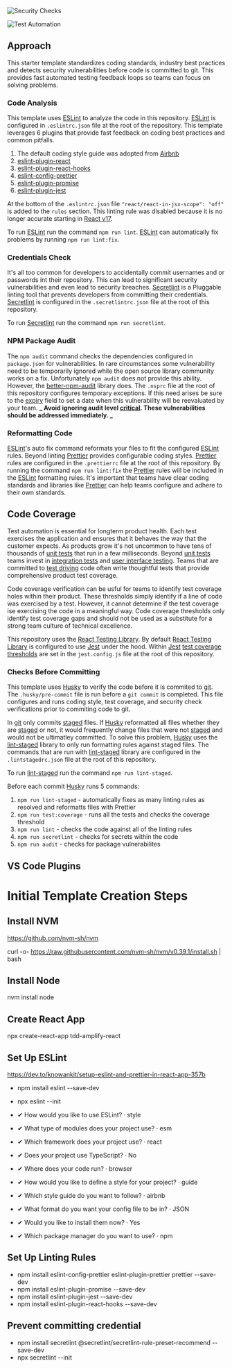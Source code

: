 ![Security Checks](https://github.com/pairing4good/react-18-project-template/actions/workflows/codeql-analysis.yml/badge.svg)

![Test Automation](https://github.com/pairing4good/react-18-project-template/actions/workflows/node.js.yml/badge.svg)

## Approach

This starter template standardizes coding standards, industry best practices and detects security vulnerabilities before code is committed to git. This provides fast automated testing feedback loops so teams can focus on solving problems.

### Code Analysis

This template uses [ESLint](https://eslint.org/) to analyze the code in this repository. [ESLint](https://eslint.org/) is configured in `.eslintrc.json` file at the root of the repository. This template leverages 6 plugins that provide fast feedback on coding best practices and common pitfalls.

1. The default coding style guide was adopted from [Airbnb](https://github.com/airbnb/javascript)
2. [eslint-plugin-react](https://github.com/jsx-eslint/eslint-plugin-react)
3. [eslint-plugin-react-hooks](https://www.npmjs.com/package/eslint-plugin-react-hooks)
4. [eslint-config-prettier](https://github.com/prettier/eslint-config-prettier)
5. [eslint-plugin-promise](https://github.com/xjamundx/eslint-plugin-promise)
6. [eslint-plugin-jest](https://github.com/jest-community/eslint-plugin-jest)

At the bottom of the `.eslintrc.json` file `"react/react-in-jsx-scope": "off"` is added to the `rules` section. This linting rule was disabled because it is no longer accurate starting in [React v17](https://reactjs.org/blog/2020/09/22/introducing-the-new-jsx-transform.html).

To run [ESLint](https://eslint.org/) run the command `npm run lint`. [ESLint](https://eslint.org/) can automatically fix problems by running `npm run lint:fix`.

### Credentials Check

It's all too common for developers to accidentally commit usernames and or passwords int their repository. This can lead to significant security vulnerabilities and even lead to security breaches. [Secretlint](https://github.com/secretlint/secretlint) is a Pluggable linting tool that prevents developers from committing their credentials. [Secretlint](https://github.com/secretlint/secretlint) is configured in the `.secretlintrc.json` file at the root of this repository.

To run [Secretlint](https://github.com/secretlint/secretlint) run the command `npm run secretlint`.

### NPM Package Audit

The `npm audit` command checks the dependencies configured in `package.json` for vulnerabilities. In rare circumstances some vulnerability need to be temporarily ignored while the open source library community works on a fix. Unfortunately `npm audit` does not provide this ability. However, the [better-npm-audit](https://github.com/jeemok/better-npm-audit) library does. The `.nsprc` file at the root of this repository configures temporary exceptions. If this need arises be sure to the [expiry](https://github.com/jeemok/better-npm-audit#using-nsprc-file-to-manage-exceptions) field to set a date when this vulnerability will be reevaluated by your team. **_ Avoid ignoring audit level [critical](https://docs.npmjs.com/cli/v8/commands/npm-audit#audit-level). These vulnerabilities should be addressed immediately. _**

### Reformatting Code

[ESLint](https://eslint.org/)'s auto fix command reformats your files to fit the configured [ESLint](https://eslint.org/) rules. Beyond linting [Prettier](https://prettier.io/) provides configurable coding styles. [Prettier](https://prettier.io/) rules are configured in the `.prettierrc` file at the root of this repository. By running the command `npm run lint:fix` the [Prettier](https://prettier.io/) rules will be included in the [ESLint](https://eslint.org/) formatting rules. It's important that teams have clear coding standards and libraries like [Prettier](https://prettier.io/) can help teams configure and adhere to their own standards.

## Code Coverage

Test automation is essential for longterm product health. Each test exercises the application and ensures that it behaves the way that the customer expects. As products grow it's not uncommon to have tens of thousands of [unit tests](https://martinfowler.com/bliki/UnitTest.html) that run in a few milliseconds. Beyond [unit tests](https://martinfowler.com/bliki/UnitTest.html) teams invest in [integration tests](https://martinfowler.com/bliki/IntegrationTest.html) and [user interface testing](https://martinfowler.com/bliki/TestPyramid.html). Teams that are committed to [test driving](https://en.wikipedia.org/wiki/Test-driven_development) code often write thoughtful tests that provide comprehensive product test coverage.

Code coverage verification can be usful for teams to identify test coverage holes within their product. These thresholds simply identify if a line of code was exercised by a test. However, it cannot determine if the test coverage ise exercising the code in a meaningful way. Code coverage thresholds only identify test coverage gaps and should not be used as a substitute for a strong team culture of technical excellence.

This repository uses the [React Testing Library](https://testing-library.com/docs/react-testing-library/intro/). By default [React Testing Library](https://testing-library.com/docs/react-testing-library/intro/) is configured to use [Jest](https://jestjs.io/) under the hood. Within [Jest](https://jestjs.io/) [test coverage thresholds](https://jestjs.io/docs/configuration#coveragethreshold-object) are set in the `jest.config.js` file at the root of this repository.

### Checks Before Committing

This template uses [Husky](https://typicode.github.io/husky) to verify the code before it is commited to [git](https://git-scm.com/). The `.husky/pre-commit` file is run before a `git commit` is completed. This file configures and runs coding style, test coverage, and security check verifications prior to commiting code to git.

In [git](https://git-scm.com/) only commits [staged](https://githowto.com/staging_and_committing) files. If [Husky](https://typicode.github.io/husky) reformatted all files whether they are [staged](https://githowto.com/staging_and_committing) or not, it would frequently change files that were not [staged](https://githowto.com/staging_and_committing) and would not be ultimatley committed. To solve this problem, [Husky](https://typicode.github.io/husky) uses the [lint-staged](https://github.com/okonet/lint-staged) library to only run formatting rules against staged files. The commands that are run with [lint-staged](https://github.com/okonet/lint-staged) library are configured in the `.lintstagedrc.json` file at the root of this repository.

To run [lint-staged](https://github.com/okonet/lint-staged) run the command `npm run lint-staged`.

Before each commit [Husky](https://typicode.github.io/husky) runs 5 commands:

1. `npm run lint-staged` - automatically fixes as many linting rules as resolved and reformatts files with Prettier
2. `npm run test:coverage` - runs all the tests and checks the coverage threshold
3. `npm run lint` - checks the code against all of the linting rules
4. `npm run secretlint` - checks for secrets within the code
5. `npm run audit` - checks for package vulnerabilites

## VS Code Plugins


# Initial Template Creation Steps

## Install NVM

https://github.com/nvm-sh/nvm

curl -o- https://raw.githubusercontent.com/nvm-sh/nvm/v0.39.1/install.sh | bash

## Install Node

nvm install node

## Create React App

npx create-react-app tdd-amplify-react

## Set Up ESLint

https://dev.to/knowankit/setup-eslint-and-prettier-in-react-app-357b

- npm install eslint --save-dev
- npx eslint --init

- ✔ How would you like to use ESLint? · style
- ✔ What type of modules does your project use? · esm
- ✔ Which framework does your project use? · react
- ✔ Does your project use TypeScript? · No
- ✔ Where does your code run? · browser
- ✔ How would you like to define a style for your project? · guide
- ✔ Which style guide do you want to follow? · airbnb
- ✔ What format do you want your config file to be in? · JSON
- ✔ Would you like to install them now? · Yes
- ✔ Which package manager do you want to use? · npm

## Set Up Linting Rules

- npm install eslint-config-prettier eslint-plugin-prettier prettier --save-dev
- npm install eslint-plugin-promise --save-dev
- npm install eslint-plugin-jest --save-dev
- npm install eslint-plugin-react-hooks --save-dev

## Prevent committing credential

- npm install secretlint @secretlint/secretlint-rule-preset-recommend --save-dev
- npx secretlint --init
